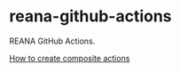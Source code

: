 # reana-github-actions
REANA GitHub Actions.

[How to create composite actions](https://docs.github.com/en/actions/creating-actions/creating-a-composite-action)
